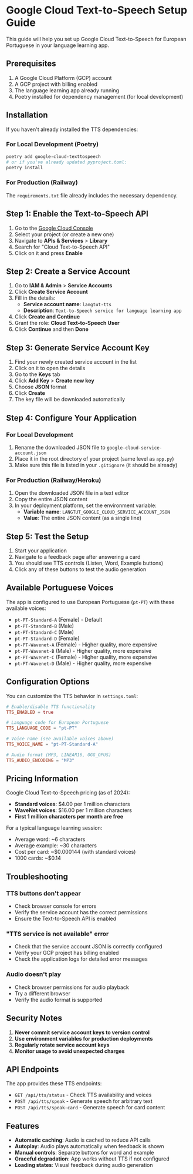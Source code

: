 # Google Cloud Text-to-Speech Setup Guide

This guide will help you set up Google Cloud Text-to-Speech for European Portuguese in your language learning app.

## Prerequisites

1. A Google Cloud Platform (GCP) account
2. A GCP project with billing enabled
3. The language learning app already running
4. Poetry installed for dependency management (for local development)

## Installation

If you haven't already installed the TTS dependencies:

### For Local Development (Poetry)
```bash
poetry add google-cloud-texttospeech
# or if you've already updated pyproject.toml:
poetry install
```

### For Production (Railway)
The `requirements.txt` file already includes the necessary dependency.

## Step 1: Enable the Text-to-Speech API

1. Go to the [Google Cloud Console](https://console.cloud.google.com/)
2. Select your project (or create a new one)
3. Navigate to **APIs & Services** > **Library**
4. Search for "Cloud Text-to-Speech API"
5. Click on it and press **Enable**

## Step 2: Create a Service Account

1. Go to **IAM & Admin** > **Service Accounts**
2. Click **Create Service Account**
3. Fill in the details:
   - **Service account name**: `langtut-tts`
   - **Description**: `Text-to-Speech service for language learning app`
4. Click **Create and Continue**
5. Grant the role: **Cloud Text-to-Speech User**
6. Click **Continue** and then **Done**

## Step 3: Generate Service Account Key

1. Find your newly created service account in the list
2. Click on it to open the details
3. Go to the **Keys** tab
4. Click **Add Key** > **Create new key**
5. Choose **JSON** format
6. Click **Create**
7. The key file will be downloaded automatically

## Step 4: Configure Your Application

### For Local Development

1. Rename the downloaded JSON file to `google-cloud-service-account.json`
2. Place it in the root directory of your project (same level as `app.py`)
3. Make sure this file is listed in your `.gitignore` (it should be already)

### For Production (Railway/Heroku)

1. Open the downloaded JSON file in a text editor
2. Copy the entire JSON content
3. In your deployment platform, set the environment variable:
   - **Variable name**: `LANGTUT_GOOGLE_CLOUD_SERVICE_ACCOUNT_JSON`
   - **Value**: The entire JSON content (as a single line)

## Step 5: Test the Setup

1. Start your application
2. Navigate to a feedback page after answering a card
3. You should see TTS controls (Listen, Word, Example buttons)
4. Click any of these buttons to test the audio generation

## Available Portuguese Voices

The app is configured to use European Portuguese (`pt-PT`) with these available voices:

- `pt-PT-Standard-A` (Female) - Default
- `pt-PT-Standard-B` (Male)
- `pt-PT-Standard-C` (Male)
- `pt-PT-Standard-D` (Female)
- `pt-PT-Wavenet-A` (Female) - Higher quality, more expensive
- `pt-PT-Wavenet-B` (Male) - Higher quality, more expensive
- `pt-PT-Wavenet-C` (Female) - Higher quality, more expensive
- `pt-PT-Wavenet-D` (Male) - Higher quality, more expensive

## Configuration Options

You can customize the TTS behavior in `settings.toml`:

```toml
# Enable/disable TTS functionality
TTS_ENABLED = true

# Language code for European Portuguese
TTS_LANGUAGE_CODE = "pt-PT"

# Voice name (see available voices above)
TTS_VOICE_NAME = "pt-PT-Standard-A"

# Audio format (MP3, LINEAR16, OGG_OPUS)
TTS_AUDIO_ENCODING = "MP3"
```

## Pricing Information

Google Cloud Text-to-Speech pricing (as of 2024):

- **Standard voices**: $4.00 per 1 million characters
- **WaveNet voices**: $16.00 per 1 million characters
- **First 1 million characters per month are free**

For a typical language learning session:
- Average word: ~6 characters
- Average example: ~30 characters
- Cost per card: ~$0.000144 (with standard voices)
- 1000 cards: ~$0.14

## Troubleshooting

### TTS buttons don't appear
- Check browser console for errors
- Verify the service account has the correct permissions
- Ensure the Text-to-Speech API is enabled

### "TTS service is not available" error
- Check that the service account JSON is correctly configured
- Verify your GCP project has billing enabled
- Check the application logs for detailed error messages

### Audio doesn't play
- Check browser permissions for audio playback
- Try a different browser
- Verify the audio format is supported

## Security Notes

1. **Never commit service account keys to version control**
2. **Use environment variables for production deployments**
3. **Regularly rotate service account keys**
4. **Monitor usage to avoid unexpected charges**

## API Endpoints

The app provides these TTS endpoints:

- `GET /api/tts/status` - Check TTS availability and voices
- `POST /api/tts/speak` - Generate speech for arbitrary text
- `POST /api/tts/speak-card` - Generate speech for card content

## Features

- **Automatic caching**: Audio is cached to reduce API calls
- **Autoplay**: Audio plays automatically when feedback is shown
- **Manual controls**: Separate buttons for word and example
- **Graceful degradation**: App works without TTS if not configured
- **Loading states**: Visual feedback during audio generation 